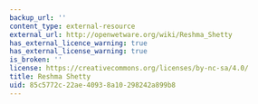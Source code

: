 ```yaml
---
backup_url: ''
content_type: external-resource
external_url: http://openwetware.org/wiki/Reshma_Shetty
has_external_licence_warning: true
has_external_license_warning: true
is_broken: ''
license: https://creativecommons.org/licenses/by-nc-sa/4.0/
title: Reshma Shetty
uid: 85c5772c-22ae-4093-8a10-298242a899b8
---
```

